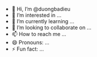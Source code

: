 - 👋 Hi, I’m @duongbadieu
- 👀 I’m interested in ...
- 🌱 I’m currently learning ...
- 💞️ I’m looking to collaborate on ...
- 📫 How to reach me ...
- 😄 Pronouns: ...
- ⚡ Fun fact: ...

<!---
duongbadieu/duongbadieu is a ✨ special ✨ repository because its `README.md` (this file) appears on your GitHub profile.
You can click the Preview link to take a look at your changes.
--->
